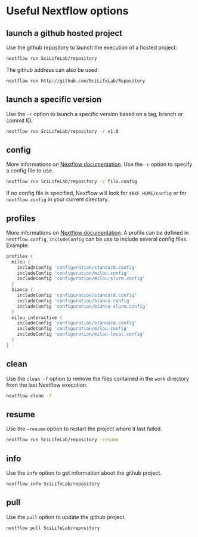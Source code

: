 # Useful Nextflow options

## launch a github hosted project
Use the github repository to launch the execution of a hosted project:
```bash
nextflow run SciLifeLab/repository
```
The github address can also be used:
```bash
nextflow run http://github.com/SciLifeLab/Repository
```

## launch a specific version
Use the `-r` option to launch a specific version based on a tag, branch or commit ID.
```bash
nextflow run SciLifeLab/repository -r v1.0
```

## config
More informations on [Nextflow documentation](https://www.nextflow.io/docs/latest/basic.html#configuration-options).
Use the `-c` option to specify a config file to use.
```bash
nextflow run SciLifeLab/repository -c file.config
```
If no config file is specified, Nextflow will look for `$NXF_HOME/config` or for `nextflow.config` in your current directory.

## profiles
More informations on [Nextflow documentation](https://www.nextflow.io/docs/latest/config.html#config-profiles).
A profile can be defined in `nextflow.config`, `includeConfig` can be use to include several config files.
Example:
```groovy
profiles {
  milou {
    includeConfig 'configuration/standard.config'
    includeConfig 'configuration/milou.config'
    includeConfig 'configuration/milou-slurm.config'
  }
  bianca {
    includeConfig 'configuration/standard.config'
    includeConfig 'configuration/bianca.config'
    includeConfig 'configuration/bianca-slurm.config'
  }
  milou_interactive {
    includeConfig 'configuration/standard.config'
    includeConfig 'configuration/milou.config'
    includeConfig 'configuration/milou-local.config'
  }
}
```

## clean
Use the `clean -f` option to remove the files contained in the `work` directory from the last Nextflow execution.
```bash
nextflow clean -f
```

## resume
Use the `-resume` option to restart the project where it last failed.
```bash
nextflow run SciLifeLab/repository -resume
```

## info
Use the `info` option to get information about the github project.
```bash
nextflow info SciLifeLab/repository
```

## pull
Use the `pull` option to update the github project.
```bash
nextflow pull SciLifeLab/repository
```

